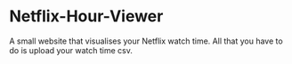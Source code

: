 # Netflix-Hour-Viewer
A small website that visualises your Netflix watch time. All that you have to do is upload your watch time csv.
